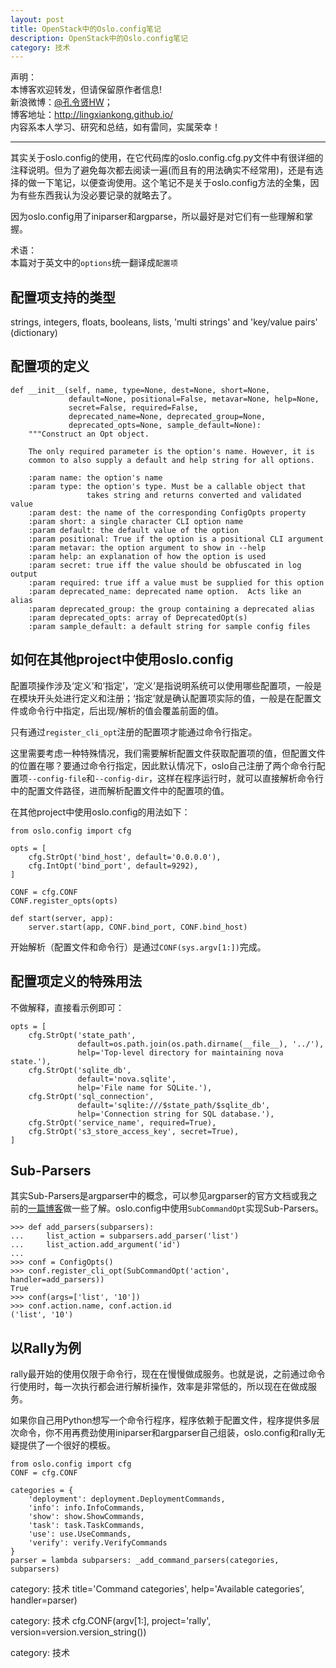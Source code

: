 ```yaml
---
layout: post
title: OpenStack中的Oslo.config笔记
description: OpenStack中的Oslo.config笔记
category: 技术
---
```


声明：  
本博客欢迎转发，但请保留原作者信息!  
新浪微博：[@孔令贤HW](http://weibo.com/lingxiankong)；   
博客地址：<http://lingxiankong.github.io/>  
内容系本人学习、研究和总结，如有雷同，实属荣幸！

---

其实关于oslo.config的使用，在它代码库的oslo.config.cfg.py文件中有很详细的注释说明。但为了避免每次都去阅读一遍(而且有的用法确实不经常用)，还是有选择的做一下笔记，以便查询使用。这个笔记不是关于oslo.config方法的全集，因为有些东西我认为没必要记录的就略去了。

因为oslo.config用了iniparser和argparse，所以最好是对它们有一些理解和掌握。

术语：  
本篇对于英文中的`options`统一翻译成`配置项`

## 配置项支持的类型
strings, integers, floats, booleans, lists,
'multi strings' and 'key/value pairs' (dictionary)

## 配置项的定义

    def __init__(self, name, type=None, dest=None, short=None,
                 default=None, positional=False, metavar=None, help=None,
                 secret=False, required=False,
                 deprecated_name=None, deprecated_group=None,
                 deprecated_opts=None, sample_default=None):
        """Construct an Opt object.

        The only required parameter is the option's name. However, it is
        common to also supply a default and help string for all options.

        :param name: the option's name
        :param type: the option's type. Must be a callable object that
                     takes string and returns converted and validated value
        :param dest: the name of the corresponding ConfigOpts property
        :param short: a single character CLI option name
        :param default: the default value of the option
        :param positional: True if the option is a positional CLI argument
        :param metavar: the option argument to show in --help
        :param help: an explanation of how the option is used
        :param secret: true iff the value should be obfuscated in log output
        :param required: true iff a value must be supplied for this option
        :param deprecated_name: deprecated name option.  Acts like an alias
        :param deprecated_group: the group containing a deprecated alias
        :param deprecated_opts: array of DeprecatedOpt(s)
        :param sample_default: a default string for sample config files

## 如何在其他project中使用oslo.config
配置项操作涉及‘定义’和‘指定’，‘定义’是指说明系统可以使用哪些配置项，一般是在模块开头处进行定义和注册；‘指定’就是确认配置项实际的值，一般是在配置文件或命令行中指定，后出现/解析的值会覆盖前面的值。

只有通过`register_cli_opt`注册的配置项才能通过命令行指定。

这里需要考虑一种特殊情况，我们需要解析配置文件获取配置项的值，但配置文件的位置在哪？要通过命令行指定，因此默认情况下，oslo自己注册了两个命令行配置项`--config-file`和`--config-dir`，这样在程序运行时，就可以直接解析命令行中的配置文件路径，进而解析配置文件中的配置项的值。

在其他project中使用oslo.config的用法如下：

    from oslo.config import cfg

    opts = [
        cfg.StrOpt('bind_host', default='0.0.0.0'),
        cfg.IntOpt('bind_port', default=9292),
    ]

    CONF = cfg.CONF
    CONF.register_opts(opts)

    def start(server, app):
        server.start(app, CONF.bind_port, CONF.bind_host)
        
开始解析（配置文件和命令行）是通过`CONF(sys.argv[1:])`完成。

## 配置项定义的特殊用法
不做解释，直接看示例即可：

    opts = [
        cfg.StrOpt('state_path',
                   default=os.path.join(os.path.dirname(__file__), '../'),
                   help='Top-level directory for maintaining nova state.'),
        cfg.StrOpt('sqlite_db',
                   default='nova.sqlite',
                   help='File name for SQLite.'),
        cfg.StrOpt('sql_connection',
                   default='sqlite:///$state_path/$sqlite_db',
                   help='Connection string for SQL database.'),
        cfg.StrOpt('service_name', required=True),
        cfg.StrOpt('s3_store_access_key', secret=True),
    ]

## Sub-Parsers
其实Sub-Parsers是argparser中的概念，可以参见argparser的官方文档或我之前的[一篇博客](http://lingxiankong.github.io/blog/2014/01/14/command-line-parser/)做一些了解。oslo.config中使用`SubCommandOpt`实现Sub-Parsers。

    >>> def add_parsers(subparsers):
    ...     list_action = subparsers.add_parser('list')
    ...     list_action.add_argument('id')
    ...
    >>> conf = ConfigOpts()
    >>> conf.register_cli_opt(SubCommandOpt('action', handler=add_parsers))
    True
    >>> conf(args=['list', '10'])
    >>> conf.action.name, conf.action.id
    ('list', '10')
    
## 以Rally为例
rally最开始的使用仅限于命令行，现在在慢慢做成服务。也就是说，之前通过命令行使用时，每一次执行都会进行解析操作，效率是非常低的，所以现在在做成服务。

如果你自己用Python想写一个命令行程序，程序依赖于配置文件，程序提供多层次命令，你不用再费劲使用iniparser和argparser自己组装，oslo.config和rally无疑提供了一个很好的模板。

    from oslo.config import cfg
    CONF = cfg.CONF
    
    categories = {
        'deployment': deployment.DeploymentCommands,
        'info': info.InfoCommands,
        'show': show.ShowCommands,
        'task': task.TaskCommands,
        'use': use.UseCommands,
        'verify': verify.VerifyCommands
    }
    parser = lambda subparsers: _add_command_parsers(categories, subparsers)
category: 技术
                                     title='Command categories',
                                     help='Available categories',
                                     handler=parser)
                                     
category: 技术
    cfg.CONF(argv[1:], project='rally', version=version.version_string())
    
category: 技术
